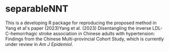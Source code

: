 # separableNNT

This is a developing R package for reproducing the proposed method in Yang et al's paper (2023)Yang et al. (2023) Disentangling the inverse LDL-C-hemorrhagic stroke association in Chinese adults with hypertension: Findings from the Chinese Multi-provincial Cohort Study, which is currently under review in *Am J Epidemiol*.
